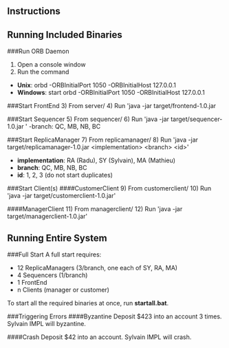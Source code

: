 Instructions
-

Running Included Binaries
-

###Run ORB Daemon
1) Open a console window
2) Run the command
- **Unix**: orbd -ORBInitialPort 1050 -ORBInitialHost 127.0.0.1
- **Windows**: start orbd -ORBInitialPort 1050 -ORBInitialHost 127.0.0.1


###Start FrontEnd
3) From server/
4) Run 'java -jar target/frontend-1.0.jar


###Start Sequencer
5) From sequencer/
6) Run 'java -jar target/sequencer-1.0.jar <branch>'
    -branch: QC, MB, NB, BC


###Start ReplicaManager
7) From replicamanager/
8) Run 'java -jar target/replicamanager-1.0.jar \<implementation> \<branch> \<id>'
- **implementation**: RA (Radu), SY (Sylvain), MA (Mathieu)
- **branch**: QC, MB, NB, BC
- **id**: 1, 2, 3 (do not start duplicates)


###Start Client(s)
####CustomerClient
9) From customerclient/
10) Run 'java -jar target/customerclient-1.0.jar'

####ManagerClient
11) From managerclient/
12) Run 'java -jar target/managerclient-1.0.jar'


Running Entire System
-
###Full Start
A full start requires:

- 12 ReplicaManagers (3/branch, one each of SY, RA, MA)
- 4 Sequencers (1/branch)
- 1 FrontEnd
- n Clients (manager or customer)

To start all the required binaries at once, run **startall.bat**.

###Triggering Errors
####Byzantine
Deposit $423 into an account 3 times. Sylvain IMPL will byzantine.

####Crash
Deposit $42 into an account. Sylvain IMPL will crash.
